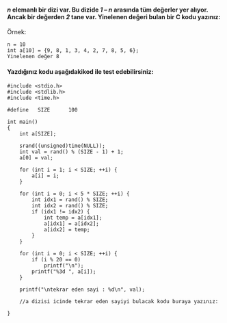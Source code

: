 #### *n* elemanlı bir dizi var. Bu dizide *1 – n* arasında tüm değerler yer alıyor. Ancak bir değerden *2* tane var. Yinelenen değeri bulan bir C kodu yazınız:

Örnek:

```
n = 10
int a[10] = {9, 8, 1, 3, 4, 2, 7, 8, 5, 6};
Yinelenen değer 8
```


#### Yazdığınız kodu aşağıdakikod ile test edebilirsiniz:

```
#include <stdio.h>
#include <stdlib.h>
#include <time.h>

#define   SIZE      100

int main()
{
	int a[SIZE];
	
	srand((unsigned)time(NULL));
	int val = rand() % (SIZE - 1) + 1;
	a[0] = val;

	for (int i = 1; i < SIZE; ++i) {
		a[i] = i;
	}

	for (int i = 0; i < 5 * SIZE; ++i) {
		int idx1 = rand() % SIZE;
		int idx2 = rand() % SIZE;
		if (idx1 != idx2) {
			int temp = a[idx1];
			a[idx1] = a[idx2];
			a[idx2] = temp;
		}
	}

	for (int i = 0; i < SIZE; ++i) {
		if (i % 20 == 0)
			printf("\n");
		printf("%3d ", a[i]);
	}

	printf("\ntekrar eden sayi : %d\n", val);

	//a dizisi icinde tekrar eden sayiyi bulacak kodu buraya yazınız:

}
```
